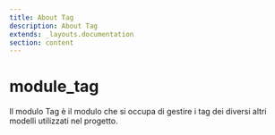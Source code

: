 ```yaml
---
title: About Tag
description: About Tag
extends: _layouts.documentation
section: content
---
```


# module_tag

Il modulo Tag è il modulo che si occupa di gestire i tag dei diversi altri modelli utilizzati nel progetto.